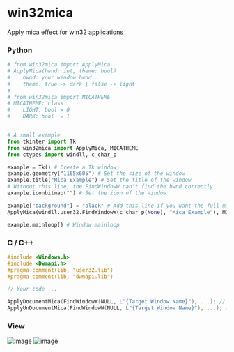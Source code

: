 # win32mica
Apply mica effect for win32 applications

### Python
```python
# from win32mica import ApplyMica
# ApplyMica(hwnd: int, theme: bool)
#    hwnd: your window hwnd
#    theme: true -> dark | false -> light
# 
# from win32mica import MICATHEME
# MICATHEME: class
#    LIGHT: bool = 0
#    DARK: bool  = 1


# A small example
from tkinter import Tk
from win32mica import ApplyMica, MICATHEME
from ctypes import windll, c_char_p

example = Tk() # Create a Tk window
example.geometry("1165x605") # Set the size of the window
example.title("Mica Example") # Set the title of the window
# Without this line, the FindWindowW can't find the hwnd correctly
example.iconbitmap("") # Set the icon of the window

example["background"] = "black" # Add this line if you want the full mica effect
ApplyMica(windll.user32.FindWindowW(c_char_p(None), "Mica Example"), MICATHEME.DARK) # Use False to apply light mica effect

example.mainloop() # Window mainloop
```

### C / C++
```c++
#include <Windows.h>
#include <Dwmapi.h>
#pragma comment(lib, "user32.lib")
#pragma comment(lib, "dwmapi.lib")

// Your code ...

ApplyDocumentMica(FindWindowW(NULL, L"{Target Window Name}"), ...); // Works for Windows 11 22523+
ApplyUnDocumentMica(FindWindowW(NULL, L"{Target Window Name}"), ...); // Works for Windows 11 22523-
```

### View
![image](https://github.com/littlewhitecloud/win32mica/assets/71159641/fd519b6e-3ff3-4423-a987-079b2d2d4213)
![image](https://github.com/littlewhitecloud/win32mica/assets/71159641/359c2063-c5d2-4ec2-8a7a-c99c6ac301a5)
